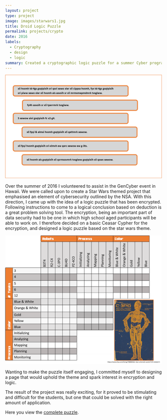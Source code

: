 ```yaml
---
layout: project
type: project
image: images/starwars1.jpg
title: Droid Logic Puzzle
permalink: projects/crypto
date: 2016
labels:
  - Cryptography
  - design
  - logic
summary: Created a cryptographic logic puzzle for a summer Cyber program.
---
```


  <img class="ui medium left floated image" src="../images/coded hints.png">

Over the summer of 2016 I volunteered to assist in the GenCyber event in Hawaii. We were called upon to create a Star Wars themed project that emphasised an element of cybersecurity outlined by the NSA. 
With this direction, I came up with the idea of a logic puzzle that has been encrypted. Following instructions to come to a logical conclusion based on deduction is a great problem solving tool.
The encryption, being an important part of data security had to be one in which high school aged participants will be able to work on.
I therefore decided on a basic Ceasar Cypher for the encryption, and designed a logic puzzle based on the star wars theme.

<img class="ui medium right floated image" src="../images/droid table.png">


Wanting to make the puzzle itself engaging, I committed myself to designing a page that would uphold the theme and spark interest in encryption and logic.

The result of the project was really exciting, for it proved to be stimulating and difficult for the students, but one that could be solved with the right amount of application.




Here you view the [complete puzzle](https://github.com/kodayv/kodayv.github.io/blob/master/images/Driodlogicpuzzle.pdf  ).



